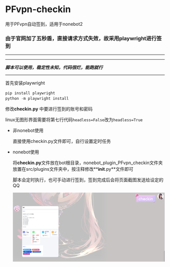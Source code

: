 # PFvpn-checkin
用于PFvpn自动签到，适用于nonebot2

### 由于官网加了五秒盾，直接请求方式失效，故采用playwright进行签到

------

------

***脚本可以使用，稳定性未知，代码很烂，能跑就行***

------

首先安装playwright

```python
pip install playwright
python -m playwright install
```

修改**checkin.py** 中要进行签到的账号和密码

linux无图形界面需要将第七行代码`headless=False`改为`headless=True` 

- 非nonebot使用  

  直接使用checkin.py文件即可，自行设置定时任务

- nonebot使用

  将**checkin.py**文件放在bot根目录，nonebot_plugin_PFvpn_checkin文件夹放置在src/plugins文件夹中，按注释修改**__init__.py**文件即可

  脚本会定时执行，也可手动进行签到，签到完成后会将页面截图发送给设定的QQ

  ![截图](截图.png)
